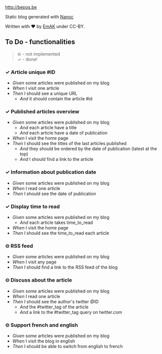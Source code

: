 http://bepos.be

Static blog generated with [Nanoc](http://nanoc.ws/)

Written with ♥ by [EmAK](https://twitter.com/em_hack) under CC-BY.

## To Do - **functionalities**

> ⊝ - not implemented  
> ✓ - done!

### ✓ Article unique #ID 

* *Given* some articles were published on my blog   
* *When* I visit one article   
* *Then* I should see a unique URL  
	* *And* it should contain the article #id

### ✓ Published articles overview
* *Given* some articles were published on my blog
	* *And* each article have a title
	* *And* each article have a date of publication
* *When* I visit the home page
* *Then* I should see the titles of the last articles published
	* *And* they should be ordered by the date of publication (latest at the top)
	* *And* I should find a link to the article

### ✓ Information about publication date
* *Given* some articles were published on my blog
* *When* I read one article
* *Then* I should see the date of publication

### ✓ Display time to read
* *Given* some articles were published on my blog
	* *And* each article takes time_to_read
* *When* I visit the home page
* *Then* I should see the time_to_read each article

### ⊝ RSS feed
* *Given* some articles were published on my blog
* *When* I visit any page
* *Then* I should find a link to the RSS feed of the blog

### ⊝ Discuss about the article
* *Given* some articles were published on my blog
* *When* I read one article
* *Then* I should see the author's twitter @ID
	* *And* the #twitter_tag of the article
	* *And* a link to the #twitter_tag query on twitter.com

### ⊝ Support french and english
* *Given* some articles were published on my blog
* *When* I visit the blog in english
* *Then* I should be able to switch from english to french


